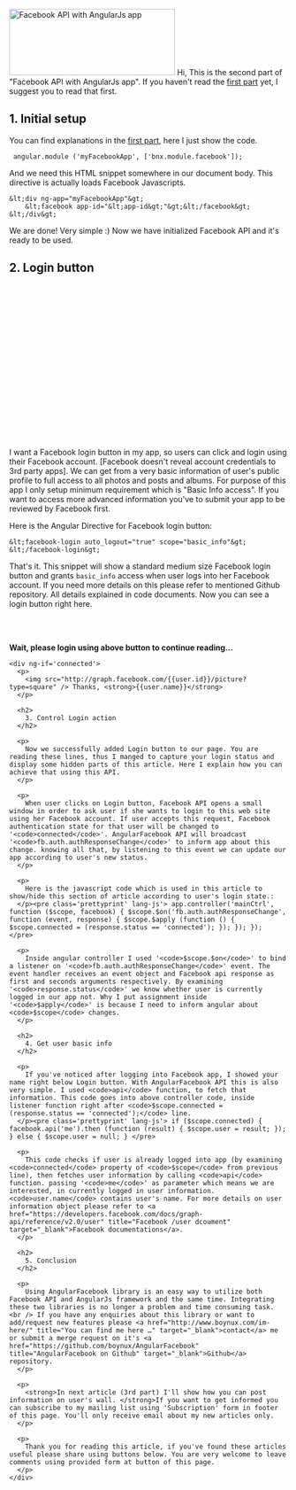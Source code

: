 [<img class="size-medium wp-image-845 aligncenter" title="AngularJS Facebook" alt="Facebook API with AngularJs app" src="http://www.boynux.com/wp-content/uploads/2014/03/angularjs-facebook-300x120.png" width="300" height="120" />][1] Hi, This is the second part of "Facebook API with AngularJs app". If you haven't read the [first part][2] yet, I suggest you to read that first. 

## 1. Initial setup

You can find explanations in the <a href="http://www.boynux.com/facebook-api-with-angularjs-app-part-1/" title="Using Facebook API with AngularJs app – Part 1" target="_blank">first part</a>, here I just show the code. 

     angular.module ('myFacebookApp', ['bnx.module.facebook']);

And we need this HTML snippet somewhere in our document body. This directive is actually loads Facebook Javascripts. 

    &lt;div ng-app="myFacebookApp"&gt;
        &lt;facebook app-id="&lt;app-id&gt;"&gt;&lt;/facebook&gt;
    &lt;/div&gt;

We are done! Very simple :) Now we have initialized Facebook API and it's ready to be used.

<script src="//ajax.googleapis.com/ajax/libs/angularjs/1.2.15/angular.min.js"></script> 
<script src="http://www.boynux.com/wp-content/uploads/2014/05/facebook.js"></script>
<script language="javascript">
var app = angular.module ('myFacebookApp', ['bnx.module.facebook']);
app.controller('mainCtrl', function ($scope, facebook) {
    $scope.$on('fb.auth.authResponseChange', function (event, response) {
        $scope.$apply (function () {
            $scope.connected = (response.status == 'connected');

            if ($scope.connected) {
                facebook.api ('me').then (function (result) {
                    $scope.user = result;
                });
            } else {
                $scope.user = null;
            }
            });
        });
    });
</script> 

## 2. Login button

<script async src="//pagead2.googlesyndication.com/pagead/js/adsbygoogle.js"></script> 
<!-- Display Large Rectangle -->
<ins class="adsbygoogle" 
    style="display:inline-block;width:336px;height:280px" 
    data-ad-client="ca-pub-7360583392867579" 
    data-ad-slot="7819924448">
</ins> 
<script> (adsbygoogle = window.adsbygoogle || []).push({}); </script>

I want a Facebook login button in my app, so users can click and login using their Facebook account. [Facebook doesn't reveal account credentials to 3rd party apps]. We can get from a very basic information of user's public profile to full access to all photos and posts and albums. For purpose of this app I only setup minimum requirement which is "Basic Info access". If you want to access more advanced information you've to submit your app to be reviewed by Facebook first. 

Here is the Angular Directive for Facebook login button: 

    &lt;facebook-login auto_logout="true" scope="basic_info"&gt;
    &lt;/facebook-login&gt;

<facebook-login auto_logout="true" scope="basic_info"></facebook-login> 

That's it. This snippet will show a standard medium size Facebook login button and grants `basic_info` access when user logs into her Facebook account. If you need more details on this please refer to mentioned Github repository. All details explained in code documents. Now you can see a login button right here. 

<div ng-app="myFacebookApp">
  <facebook app-id="1491187207767298"></facebook> <facebook-login scope="basic_info" auto_logout="true"></facebook-login> <br /> <br /> <div ng-controller='mainCtrl'>
    <div ng-if='!connected'>
      <p>
        <strong>Wait, please login using above button to continue reading...</strong>
      </p>
    </div>
    
    <div ng-if='connected'>
      <p>
        <img src="http://graph.facebook.com/{{user.id}}/picture?type=square" /> Thanks, <strong>{{user.name}}</strong>
      </p>
      
      <h2>
        3. Control Login action
      </h2>
      
      <p>
        Now we successfully added Login button to our page. You are reading these lines, thus I manged to capture your login status and display some hidden parts of this article. Here I explain how you can achieve that using this API.
      </p>
      
      <p>
        When user clicks on Login button, Facebook API opens a small window in order to ask user if she wants to login to this web site using her Facebook account. If user accepts this request, Facebook authentication state for that user will be changed to '<code>connected</code>'. AngularFacebook API will broadcast '<code>fb.auth.authResponseChange</code>' to inform app about this change. knowing all that, by listening to this event we can update our app according to user's new status.
      </p>
      
      <p>
        Here is the javascript code which is used in this article to show/hide this section of article according to user's login state.:
      </p><pre class='prettyprint' lang-js'> app.controller('mainCtrl', function ($scope, facebook) { $scope.$on('fb.auth.authResponseChange', function (event, response) { $scope.$apply (function () { $scope.connected = (response.status == 'connected'); }); }); }); </pre> 
      
      <p>
        Inside angular controller I used '<code>$scope.$on</code>' to bind a listener on '<code>fb.auth.authResponseChange</code>' event. The event handler receives an event object and Facebook api response as first and seconds arguments respectively. By examining '<code>response.status</code>' we know whether user is currently logged in our app not. Why I put assignment inside '<code>$apply</code>' is because I need to inform angular about <code>$scope</code> changes.
      </p>
      
      <h2>
        4. Get user basic info
      </h2>
      
      <p>
        If you've noticed after logging into Facebook app, I showed your name right below Login button. With AngularFacebook API this is also very simple. I used <code>api</code> function, to fetch that information. This code goes into above controller code, inside listener function right after <code>$scope.connected = (response.status == 'connected');</code> line.
      </p><pre class='prettyprint' lang-js'> if ($scope.connected) { facebook.api('me').then (function (result) { $scope.user = result; }); } else { $scope.user = null; } </pre> 
      
      <p>
        This code checks if user is already logged into app (by examining <code>connected</code> property of <code>$scope</code> from previous line), then fetches user information by calling <code>api</code> function. passing '<code>me</code>' as parameter which means we are interested, in currently logged in user information. <code>user.name</code> contains user's name. For more details on user information object please refer to <a href="https://developers.facebook.com/docs/graph-api/reference/v2.0/user" title="Facebook /user dcoument" target="_blank">Facebook documentations</a>.
      </p>
      
      <h2>
        5. Conclusion
      </h2>
      
      <p>
        Using AngularFacebook library is an easy way to utilize both Facebook API and AngularJs framework and the same time. Integrating these two libraries is no longer a problem and time consuming task. <br /> If you have any enquiries about this library or want to add/request new features please <a href="http://www.boynux.com/im-here/" title="You can find me here …" target="_blank">contact</a> me or submit a merge request on it's <a href="https://github.com/boynux/AngularFacebook" title="AngularFacebook on Github" target="_blank">Github</a> repository.
      </p>
      
      <p>
        <strong>In next article (3rd part) I'll show how you can post information on user's wall. </strong>If you want to get informed you can subscribe to my mailing list using 'Subscription' form in footer of this page. You'll only receive email about my new articles only.
      </p>
      
      <p>
        Thank you for reading this article, if you've found these articles useful please share using buttons below. You are very welcome to leave comments using provided form at button of this page.
      </p>
    </div>
  </div>
</div>

<!-- Responsive Display -->
<ins class="adsbygoogle" 
    style="display:block" 
    data-ad-client="ca-pub-7360583392867579" 
    data-ad-slot="4587256441" 
    data-ad-format="auto">
</ins> 
<script> (adsbygoogle = window.adsbygoogle || []).push({}); </script>

[1]: http://www.boynux.com/wp-content/uploads/2014/03/angularjs-facebook.png
[2]: http://www.boynux.com/facebook-api-with-angularjs-app-part-1/ "Using Facebook API with AngularJs app – Part 1"
